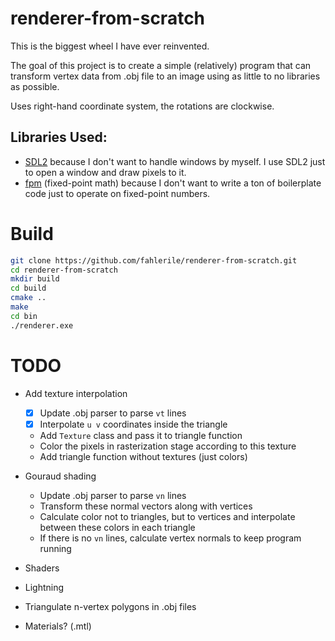 # renderer-from-scratch

This is the biggest wheel I have ever reinvented.

The goal of this project is to create a simple (relatively) program that can transform vertex data from .obj file to an image using as little to no libraries as possible.

Uses right-hand coordinate system, the rotations are clockwise.

## Libraries Used:
- [SDL2](https://www.libsdl.org/) because I don't want to handle windows by myself. I use SDL2 just to open a window and draw pixels to it.
- [fpm](https://github.com/MikeLankamp/fpm) (fixed-point math) because I don't want to write a ton of boilerplate code just to operate on fixed-point numbers.

# Build

```bash
git clone https://github.com/fahlerile/renderer-from-scratch.git
cd renderer-from-scratch
mkdir build
cd build
cmake ..
make
cd bin
./renderer.exe
```

# TODO

- Add texture interpolation
    - [x] Update .obj parser to parse `vt` lines
    - [x] Interpolate `u v` coordinates inside the triangle
    - Add `Texture` class and pass it to triangle function
    - Color the pixels in rasterization stage according to this texture
    - Add triangle function without textures (just colors)
- Gouraud shading
    - Update .obj parser to parse `vn` lines
    - Transform these normal vectors along with vertices
    - Calculate color not to triangles, but to vertices and interpolate between these colors in each triangle
    - If there is no `vn` lines, calculate vertex normals to keep program running
- Shaders
- Lightning

- Triangulate n-vertex polygons in .obj files
- Materials? (.mtl)